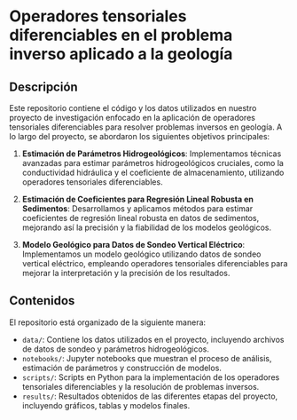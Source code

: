 # Operadores tensoriales diferenciables en el problema inverso aplicado a la geología

## Descripción

Este repositorio contiene el código y los datos utilizados en nuestro proyecto de investigación enfocado en la aplicación de operadores tensoriales diferenciables para resolver problemas inversos en geología. A lo largo del proyecto, se abordaron los siguientes objetivos principales:

1. **Estimación de Parámetros Hidrogeológicos**: Implementamos técnicas avanzadas para estimar parámetros hidrogeológicos cruciales, como la conductividad hidráulica y el coeficiente de almacenamiento, utilizando operadores tensoriales diferenciables.

2. **Estimación de Coeficientes para Regresión Lineal Robusta en Sedimentos**: Desarrollamos y aplicamos métodos para estimar coeficientes de regresión lineal robusta en datos de sedimentos, mejorando así la precisión y la fiabilidad de los modelos geológicos.

3. **Modelo Geológico para Datos de Sondeo Vertical Eléctrico**: Implementamos un modelo geológico utilizando datos de sondeo vertical eléctrico, empleando operadores tensoriales diferenciables para mejorar la interpretación y la precisión de los resultados.

## Contenidos

El repositorio está organizado de la siguiente manera:

- `data/`: Contiene los datos utilizados en el proyecto, incluyendo archivos de datos de sondeo y parámetros hidrogeológicos.
- `notebooks/`: Jupyter notebooks que muestran el proceso de análisis, estimación de parámetros y construcción de modelos.
- `scripts/`: Scripts en Python para la implementación de los operadores tensoriales diferenciables y la resolución de problemas inversos.
- `results/`: Resultados obtenidos de las diferentes etapas del proyecto, incluyendo gráficos, tablas y modelos finales.
